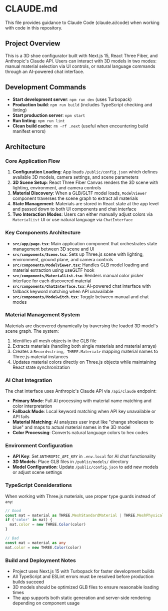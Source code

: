 # CLAUDE.md

This file provides guidance to Claude Code (claude.ai/code) when working with code in this repository.

## Project Overview

This is a 3D shoe configurator built with Next.js 15, React Three Fiber, and Anthropic's Claude API. Users can interact with 3D models in two modes: manual material selection via UI controls, or natural language commands through an AI-powered chat interface.

## Development Commands

- **Start development server**: `npm run dev` (uses Turbopack)
- **Production build**: `npm run build` (includes TypeScript checking and linting)
- **Start production server**: `npm start`
- **Run linting**: `npm run lint`
- **Clean build cache**: `rm -rf .next` (useful when encountering build manifest errors)

## Architecture

### Core Application Flow

1. **Configuration Loading**: App loads `/public/config.json` which defines available 3D models, camera settings, and scene parameters
2. **3D Scene Setup**: React Three Fiber Canvas renders the 3D scene with lighting, environment, and camera controls
3. **Material Discovery**: When a GLB/GLTF model loads, `ModelViewer` component traverses the scene graph to extract all materials
4. **State Management**: Materials are stored in React state at the app level and passed down to both UI components and chat interface
5. **Two Interaction Modes**: Users can either manually adjust colors via `MaterialList` UI or use natural language via `ChatInterface`

### Key Components Architecture

- **`src/app/page.tsx`**: Main application component that orchestrates state management between 3D scene and UI
- **`src/components/Scene.tsx`**: Sets up Three.js scene with lighting, environment, ground plane, and camera controls
- **`src/components/ModelViewer.tsx`**: Handles GLB model loading and material extraction using useGLTF hook
- **`src/components/MaterialList.tsx`**: Renders manual color picker interface for each discovered material
- **`src/components/ChatInterface.tsx`**: AI-powered chat interface with fallback keyword matching when API unavailable
- **`src/components/ModeSwitch.tsx`**: Toggle between manual and chat modes

### Material Management System

Materials are discovered dynamically by traversing the loaded 3D model's scene graph. The system:

1. Identifies all mesh objects in the GLB file
2. Extracts materials (handling both single materials and material arrays)
3. Creates a `Record<string, THREE.Material>` mapping material names to Three.js material instances
4. Updates material colors directly on Three.js objects while maintaining React state synchronization

### AI Chat Integration

The chat interface uses Anthropic's Claude API via `/api/claude` endpoint:

- **Primary Mode**: Full AI processing with material name matching and color interpretation
- **Fallback Mode**: Local keyword matching when API key unavailable or API fails
- **Material Matching**: AI analyzes user input like "change shoelaces to blue" and maps to actual material names in the 3D model
- **Color Processing**: Converts natural language colors to hex codes

### Environment Configuration

- **API Key**: Set `ANTHROPIC_API_KEY` in `.env.local` for AI chat functionality
- **3D Models**: Place GLB files in `/public/models/` directory
- **Model Configuration**: Update `/public/config.json` to add new models or adjust scene settings

### TypeScript Considerations

When working with Three.js materials, use proper type guards instead of `any`:
```typescript
// Good
const mat = material as THREE.MeshStandardMaterial | THREE.MeshPhysicalMaterial | THREE.MeshBasicMaterial
if ('color' in mat) {
  mat.color = new THREE.Color(color)
}

// Bad
const mat = material as any
mat.color = new THREE.Color(color)
```

### Build and Deployment Notes

- Project uses Next.js 15 with Turbopack for faster development builds
- All TypeScript and ESLint errors must be resolved before production builds succeed
- 3D models should be optimized GLB files to ensure reasonable loading times
- The app supports both static generation and server-side rendering depending on component usage